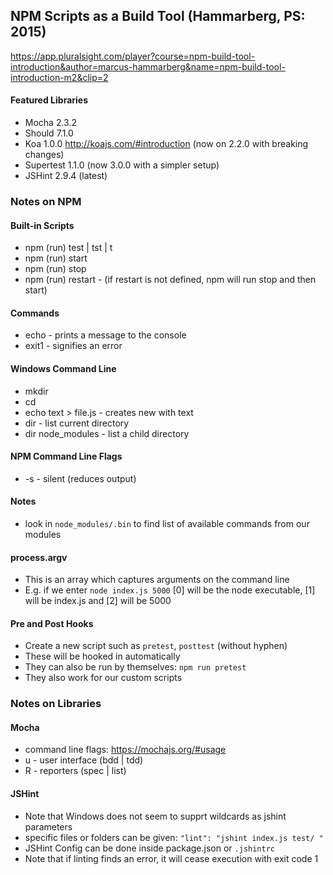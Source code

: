 ## NPM Scripts as a Build Tool (Hammarberg, PS: 2015)

https://app.pluralsight.com/player?course=npm-build-tool-introduction&author=marcus-hammarberg&name=npm-build-tool-introduction-m2&clip=2

#### Featured Libraries 
- Mocha 2.3.2
- Should 7.1.0
- Koa 1.0.0 http://koajs.com/#introduction (now on 2.2.0 with breaking changes)
- Supertest 1.1.0  (now 3.0.0 with a simpler setup)
- JSHint 2.9.4 (latest)

### Notes on NPM 

#### Built-in Scripts
- npm (run) test | tst | t
- npm (run) start 
- npm (run) stop 
- npm (run) restart - (if restart is not defined, npm will run stop and then start) 

#### Commands 
- echo - prints a message to the console
- exit1 - signifies an error 

#### Windows Command Line 
- mkdir 
- cd 
- echo text > file.js - creates new with text
- dir - list current directory 
- dir node_modules - list a child directory 

#### NPM Command Line Flags 
- -s - silent (reduces output)

#### Notes
- look in `node_modules/.bin` to find list of available commands from our modules 

#### process.argv
- This is an array which captures arguments on the command line 
- E.g. if we enter `node index.js 5000` [0] will be the node executable, [1] will be index.js and [2] will be 5000

#### Pre and Post Hooks 
- Create a new script such as `pretest`, `posttest` (without hyphen)
- These will be hooked in automatically  
- They can also be run by themselves: `npm run pretest`  
- They also work for our custom scripts  

### Notes on Libraries 

#### Mocha 
- command line flags: https://mochajs.org/#usage 
- u - user interface (bdd | tdd)
- R - reporters (spec | list)

#### JSHint 
- Note that Windows does not seem to supprt wildcards as jshint parameters 
- specific files or folders can be given: `"lint": "jshint index.js test/ "`
- JSHint Config can be done inside package.json or `.jshintrc`
- Note that if linting finds an error, it will cease execution with exit code 1  


